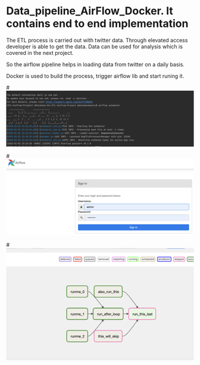 # Data_pipeline_AirFlow_Docker. It contains end to end implementation

The ETL process is carried out with twitter data. Through elevated access developer is able to get the data. Data can be used for analysis which is 
covered in the next project.

So the airflow pipeline helps in loading data from twitter on a daily basis. 

Docker is used to build the process, trigger airflow lib and start runing it.

#![Alt text](https://github.com/ShazzAbhishek/Data_pipeline_AirFlow_Docker/blob/main/server-start.png)

#![Alt text](https://github.com/ShazzAbhishek/Data_pipeline_AirFlow_Docker/blob/main/login.png)

#![Alt text](https://github.com/ShazzAbhishek/Data_pipeline_AirFlow_Docker/blob/main/dag-tasks.png)
